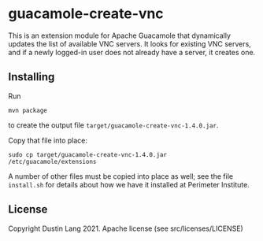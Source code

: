 guacamole-create-vnc
====================

This is an extension module for Apache Guacamole that dynamically updates the list of available VNC servers.
It looks for existing VNC servers, and if a newly logged-in user does not already have a server, it creates
one.


Installing
----------

Run
```
mvn package
```
to create the output file ``target/guacamole-create-vnc-1.4.0.jar``.

Copy that file into place:
```
sudo cp target/guacamole-create-vnc-1.4.0.jar /etc/guacamole/extensions
```

A number of other files must be copied into place as well; see the
file `install.sh` for details about how we have it installed at
Perimeter Institute.

License
-------
Copyright Dustin Lang 2021.  Apache license (see src/licenses/LICENSE)
